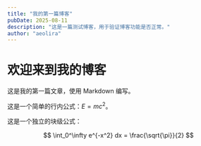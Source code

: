 ```yaml
---
title: "我的第一篇博客"
pubDate: 2025-08-11
description: "这是一篇测试博客，用于验证博客功能是否正常。"
author: "aeolira"
---
```


# 欢迎来到我的博客

这是我的第一篇文章，使用 Markdown 编写。


这是一个简单的行内公式：$E=mc^2$。

这是一个独立的块级公式：

$$
\int_0^\infty e^{-x^2} dx = \frac{\sqrt{\pi}}{2}
$$